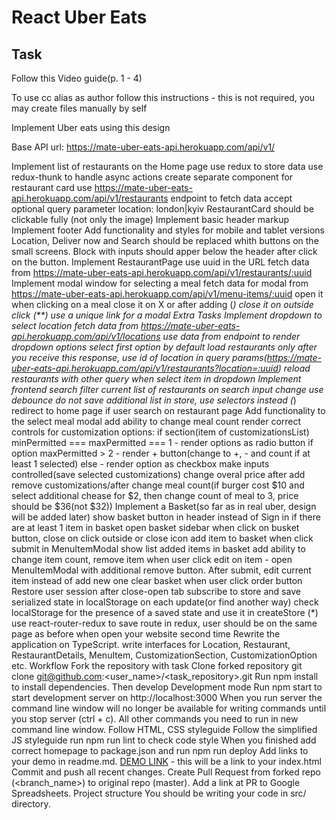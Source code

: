 # React Uber Eats

## Task
Follow this Video guide(p. 1 - 4)

To use cc alias as author follow this instructions - this is not required, you may create files manually by self

Implement Uber eats using this design

Base API url: https://mate-uber-eats-api.herokuapp.com/api/v1/

Implement list of restaurants on the Home page
use redux to store data
use redux-thunk to handle async actions
create separate component for restaurant card
use https://mate-uber-eats-api.herokuapp.com/api/v1/restaurants endpoint to fetch data
accept optional query parameter location: london|kyiv
RestaurantCard should be clickable fully (not only the image)
Implement basic header markup
Implement footer
Add functionality and styles for mobile and tablet versions
Location, Deliver now and Search should be replaced whith buttons on the small screens. Block with inputs should apper below the header after click on the button.
Implement RestaurantPage
use uuid in the URL
fetch data from https://mate-uber-eats-api.herokuapp.com/api/v1/restaurants/:uuid
Implement modal window for selecting a meal
fetch data for modal from https://mate-uber-eats-api.herokuapp.com/api/v1/menu-items/:uuid
open it when clicking on a meal
close it on X or after adding
(*) close it on outside click
(**) use a unique link for a modal
Extra Tasks
Implement dropdown to select location
fetch data from https://mate-uber-eats-api.herokuapp.com/api/v1/locations
use data from endpoint to render dropdown options
select first option by default
load restaurants only after you receive this response, use id of location in query params(https://mate-uber-eats-api.herokuapp.com/api/v1/restaurants?location=:uuid)
reload restaurants with other query when select item in dropdown
Implement frontend search
filter current list of restaurants on search input change
use debounce
do not save additional list in store, use selectors instead
(*) redirect to home page if user search on restaurant page
Add functionality to the select meal modal
add ability to change meal count
render correct controls for customization options:
if section(item of customizationsList) minPermitted === maxPermitted === 1 - render options as radio button
if option maxPermitted > 2 - render + button(change to +, - and count if at least 1 selected)
else - render option as checkbox
make inputs controlled(save selected customizations)
change overal price after add remove customizations/after change meal count(if burger cost $10 and select additional chease for $2, then change count of meal to 3, price should be $36(not $32))
Implement a Basket(so far as in real uber, design will be added later)
show basket button in header instead of Sign in if there are at least 1 item in basket
open basket sidebar when click on busket button, close on click outside or close icon
add item to basket when click submit in MenuItemModal
show list added items in basket
add ability to change item count, remove item
when user click edit on item - open MenuItemModal with additional remove button. After submit, edit current item instead of add new one
clear basket when user click order button
Restore user session after close-open tab
subscribe to store and save serialized state in localStorage on each update(or find another way)
check localStorage for the presence of a saved state and use it in createStore
(*) use react-router-redux to save route in redux, user should be on the same page as before when open your website second time
Rewrite the application on TypeScript.
write interfaces for Location, Restaurant, RestaurantDetails, MenuItem, CustomizationSection, CustomizationOption etc.
Workflow
Fork the repository with task
Clone forked repository
git clone git@github.com:<user_name>/<task_repository>.git
Run npm install to install dependencies.
Then develop
Development mode
Run npm start to start development server on http://localhost:3000 When you run server the command line window will no longer be available for writing commands until you stop server (ctrl + c). All other commands you need to run in new command line window.
Follow HTML, CSS styleguide
Follow the simplified JS styleguide
run npm run lint to check code style
When you finished add correct homepage to package.json and run npm run deploy
Add links to your demo in readme.md.
[DEMO LINK](https://<your_account>.github.io/<repo_name>/) - this will be a link to your index.html
Commit and push all recent changes.
Create Pull Request from forked repo (<branch_name>) to original repo (master).
Add a link at PR to Google Spreadsheets.
Project structure
You should be writing your code in src/ directory.
